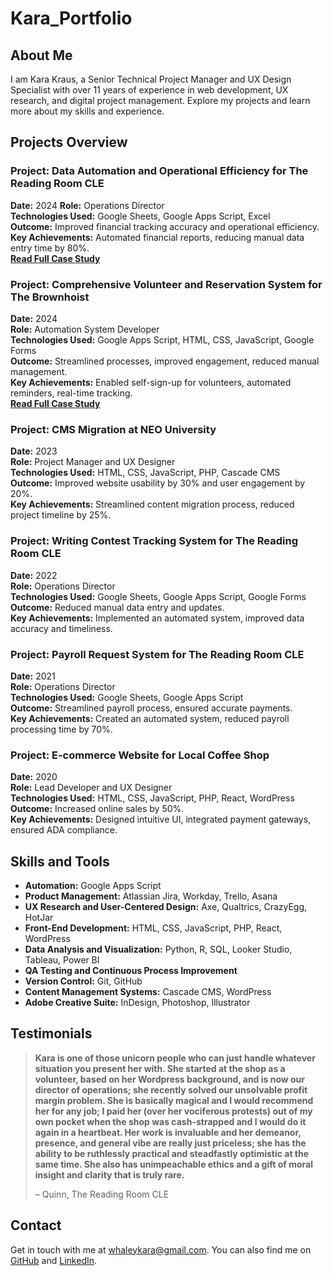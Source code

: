 # Kara_Portfolio

## About Me
I am Kara Kraus, a Senior Technical Project Manager and UX Design Specialist with over 11 years of experience in web development, UX research, and digital project management. Explore my projects and learn more about my skills and experience.

## Projects Overview

### Project: Data Automation and Operational Efficiency for The Reading Room CLE
**Date:** 2024 
**Role:** Operations Director  
**Technologies Used:** Google Sheets, Google Apps Script, Excel  
**Outcome:** Improved financial tracking accuracy and operational efficiency.  
**Key Achievements:** Automated financial reports, reducing manual data entry time by 80%.  
**[Read Full Case Study](case-studies/data-automation-reading-room.md)**

### Project: Comprehensive Volunteer and Reservation System for The Brownhoist
**Date:** 2024  
**Role:** Automation System Developer  
**Technologies Used:** Google Apps Script, HTML, CSS, JavaScript, Google Forms  
**Outcome:** Streamlined processes, improved engagement, reduced manual management.  
**Key Achievements:** Enabled self-sign-up for volunteers, automated reminders, real-time tracking.  
**[Read Full Case Study](case-studies/volunteer-reservation-brownhoist.md)**

### Project: CMS Migration at NEO University
**Date:** 2023  
**Role:** Project Manager and UX Designer  
**Technologies Used:** HTML, CSS, JavaScript, PHP, Cascade CMS  
**Outcome:** Improved website usability by 30% and user engagement by 20%.  
**Key Achievements:** Streamlined content migration process, reduced project timeline by 25%.

### Project: Writing Contest Tracking System for The Reading Room CLE
**Date:** 2022  
**Role:** Operations Director  
**Technologies Used:** Google Sheets, Google Apps Script, Google Forms  
**Outcome:** Reduced manual data entry and updates.  
**Key Achievements:** Implemented an automated system, improved data accuracy and timeliness.

### Project: Payroll Request System for The Reading Room CLE
**Date:** 2021  
**Role:** Operations Director  
**Technologies Used:** Google Sheets, Google Apps Script  
**Outcome:** Streamlined payroll process, ensured accurate payments.  
**Key Achievements:** Created an automated system, reduced payroll processing time by 70%.

### Project: E-commerce Website for Local Coffee Shop
**Date:** 2020  
**Role:** Lead Developer and UX Designer  
**Technologies Used:** HTML, CSS, JavaScript, PHP, React, WordPress  
**Outcome:** Increased online sales by 50%.  
**Key Achievements:** Designed intuitive UI, integrated payment gateways, ensured ADA compliance.

## Skills and Tools
- **Automation:** Google Apps Script
- **Product Management:** Atlassian Jira, Workday, Trello, Asana
- **UX Research and User-Centered Design:** Axe, Qualtrics, CrazyEgg, HotJar
- **Front-End Development:** HTML, CSS, JavaScript, PHP, React, WordPress
- **Data Analysis and Visualization:** Python, R, SQL, Looker Studio, Tableau, Power BI
- **QA Testing and Continuous Process Improvement**
- **Version Control:** Git, GitHub
- **Content Management Systems:** Cascade CMS, WordPress
- **Adobe Creative Suite:** InDesign, Photoshop, Illustrator

## Testimonials

> **Kara is one of those unicorn people who can just handle whatever situation you present her with. She started at the shop as a volunteer, based on her Wordpress background, and is now our director of operations; she recently solved our unsolvable profit margin problem. She is basically magical and I would recommend her for any job; I paid her (over her vociferous protests) out of my own pocket when the shop was cash-strapped and I would do it again in a heartbeat. Her work is invaluable and her demeanor, presence, and general vibe are really just priceless; she has the ability to be ruthlessly practical and steadfastly optimistic at the same time. She also has unimpeachable ethics and a gift of moral insight and clarity that is truly rare.** 
> 
> – Quinn, The Reading Room CLE


## Contact
Get in touch with me at [whaleykara@gmail.com](mailto:whaleykara@gmail.com). You can also find me on [GitHub](https://github.com/kwhaley) and [LinkedIn](https://www.linkedin.com/in/karawhaley/).
